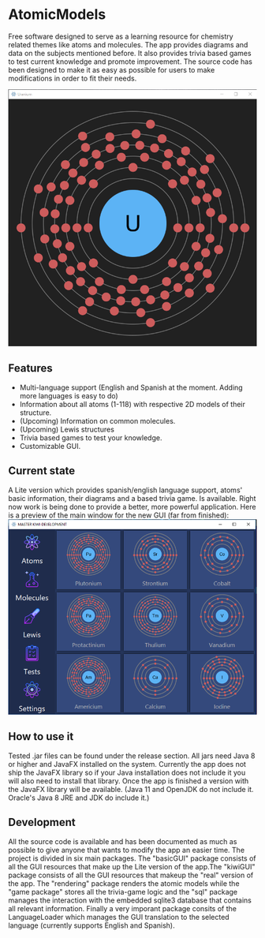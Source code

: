 # AtomicModels
Free software designed to serve as a learning resource for chemistry related themes like atoms and molecules. The app provides diagrams and data on the subjects mentioned before. It also provides trivia based games to test current knowledge and promote improvement. The source code has been designed to make it as easy as possible for users to make modifications in order to fit their needs. 

![Alt text](/images/Uranium.png?raw=true "Atom diagram")

## Features
* Multi-language support (English and Spanish at the moment. Adding more languages is easy to do)
* Information about all atoms (1-118) with respective 2D models of their structure. 
* (Upcoming) Information on common molecules. 
* (Upcoming) Lewis structures
* Trivia based games to test your knowledge.
* Customizable GUI. 

## Current state
A Lite version which provides spanish/english language support, atoms' basic information, their diagrams and a based trivia game. Is available. Right now work is being done to provide a better, more powerful application. Here is a preview of the main window for the new GUI (far from finished):
![Alt text](/images/KiwiGUI.png?raw=true "App snapshot")


## How to use it
Tested .jar files can be found under the release section. All jars need Java 8 or higher and JavaFX installed on the system. Currently the app does not ship the JavaFX library so if your Java installation does not include it you will also need to install that library. Once the app is finished a version with the JavaFX library will be available. (Java 11 and OpenJDK do not include it. Oracle's Java 8 JRE and JDK do include it.)

## Development
All the source code is available and has been documented as much as possible to give anyone that wants to modify the app an easier time. The project is divided in six main packages. The "basicGUI" package consists of all the GUI resources that make up the Lite version of the app.The "kiwiGUI" package consists of all the GUI resources that makeup the "real" version of the app. The "rendering" package renders the atomic models while the "game package" stores all the trivia-game logic and the "sql" package manages the interaction with the embedded sqlite3 database that contains all relevant information. Finally a very imporant package consits of the LanguageLoader which manages the GUI translation to the selected language (currently supports English and Spanish).
